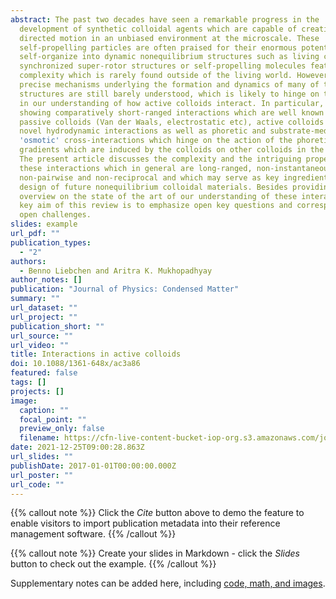```yaml
---
abstract: The past two decades have seen a remarkable progress in the
  development of synthetic colloidal agents which are capable of creating
  directed motion in an unbiased environment at the microscale. These
  self-propelling particles are often praised for their enormous potential to
  self-organize into dynamic nonequilibrium structures such as living clusters,
  synchronized super-rotor structures or self-propelling molecules featuring a
  complexity which is rarely found outside of the living world. However, the
  precise mechanisms underlying the formation and dynamics of many of these
  structures are still barely understood, which is likely to hinge on the gaps
  in our understanding of how active colloids interact. In particular, besides
  showing comparatively short-ranged interactions which are well known from
  passive colloids (Van der Waals, electrostatic etc), active colloids show
  novel hydrodynamic interactions as well as phoretic and substrate-mediated
  'osmotic' cross-interactions which hinge on the action of the phoretic field
  gradients which are induced by the colloids on other colloids in the system.
  The present article discusses the complexity and the intriguing properties of
  these interactions which in general are long-ranged, non-instantaneous,
  non-pairwise and non-reciprocal and which may serve as key ingredients for the
  design of future nonequilibrium colloidal materials. Besides providing a brief
  overview on the state of the art of our understanding of these interactions a
  key aim of this review is to emphasize open key questions and corresponding
  open challenges.
slides: example
url_pdf: ""
publication_types:
  - "2"
authors:
  - Benno Liebchen and Aritra K. Mukhopadhyay
author_notes: []
publication: "Journal of Physics: Condensed Matter"
summary: ""
url_dataset: ""
url_project: ""
publication_short: ""
url_source: ""
url_video: ""
title: Interactions in active colloids
doi: 10.1088/1361-648x/ac3a86
featured: false
tags: []
projects: []
image:
  caption: ""
  focal_point: ""
  preview_only: false
  filename: https://cfn-live-content-bucket-iop-org.s3.amazonaws.com/journals/0953-8984/34/8/083002/revision2/cmac3a86f1_hr.jpg?AWSAccessKeyId=AKIAYDKQL6LTV7YY2HIK&Expires=1641026561&Signature=N52BZVB%2F4ECopLDskmmQuRXIxoI%3D
date: 2021-12-25T09:00:28.863Z
url_slides: ""
publishDate: 2017-01-01T00:00:00.000Z
url_poster: ""
url_code: ""
---
```


{{% callout note %}}
Click the *Cite* button above to demo the feature to enable visitors to import publication metadata into their reference management software.
{{% /callout %}}

{{% callout note %}}
Create your slides in Markdown - click the *Slides* button to check out the example.
{{% /callout %}}

Supplementary notes can be added here, including [code, math, and images](https://wowchemy.com/docs/writing-markdown-latex/).
